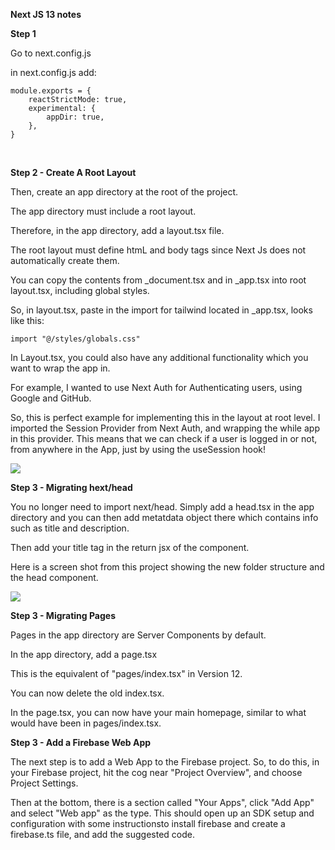 **Next JS 13 notes**

**Step 1**

Go to next.config.js

in next.config.js add:

```
module.exports = {
    reactStrictMode: true,
    experimental: {
        appDir: true,
    },
}
```

</br>

**Step 2 - Create A Root Layout**

Then, create an app directory at the root of the project.

The app directory must include a root layout.

Therefore, in the app directory, add a layout.tsx file. 

The root layout must define htmL and body tags since Next Js does not automatically create them.

You can copy the contents from _document.tsx and in _app.tsx into root layout.tsx, including global styles.

So, in layout.tsx, paste in the import for tailwind located in _app.tsx, looks like this:

```
import "@/styles/globals.css"
```

In Layout.tsx, you could also have any additional functionality which you want to wrap the app in. 

For example, I wanted to use Next Auth for Authenticating users, using Google and GitHub. 

So, this is perfect example for implementing this in the layout at root level. I imported the Session Provider from Next Auth, and wrapping the while app in this provider. This means that we can check if a user is logged in or not, from anywhere in the App, just by using the useSession hook!

![](https://i.imgur.com/P0Azho6.png)


**Step 3 - Migrating hext/head**

You no longer need to import next/head. Simply add a head.tsx in the app directory and you can then add metatdata object there which contains info such as title and description.

Then add your title tag in the return jsx of the component.

Here is a screen shot from this project showing the new folder structure and the head component.

![](https://i.imgur.com/jNkQSD7.png)

**Step 3 - Migrating Pages**

Pages in the app directory are Server Components by default.

In the app directory, add a page.tsx

This is the equivalent of "pages/index.tsx" in Version 12.

You can now delete the old index.tsx.

In the page.tsx, you can now have your main homepage, similar to what would have been in pages/index.tsx.

**Step 3 - Add a Firebase Web App**

The next step is to add a Web App to the Firebase project.
So, to do this, in your Firebase project, hit the cog near "Project Overview", and choose Project Settings.

Then at the bottom, there is a section called "Your Apps", click "Add App" and select "Web app" as the type.
This should open up an SDK setup and configuration with some instructionsto install firebase and create a firebase.ts file, and add the suggested code.



